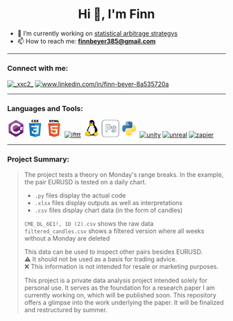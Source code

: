 <h1 align="center">Hi 👋, I'm Finn</h1>

- 🔭 I’m currently working on [statistical arbitrage strategys](https://github.com/finnbeyer/Statistical-edge)  
- 📫 How to reach me: **finnbeyer385@gmail.com**

---

<h3 align="left">Connect with me:</h3>
<p align="left">
<a href="https://twitter.com/_xxc2_" target="blank"><img align="center" src="https://raw.githubusercontent.com/rahuldkjain/github-profile-readme-generator/master/src/images/icons/Social/twitter.svg" alt="_xxc2_" height="30" width="40" /></a>
<a href="https://linkedin.com/in/www.linkedin.com/in/finn-beyer-8a535720a" target="blank"><img align="center" src="https://raw.githubusercontent.com/rahuldkjain/github-profile-readme-generator/master/src/images/icons/Social/linked-in-alt.svg" alt="www.linkedin.com/in/finn-beyer-8a535720a" height="30" width="40" /></a>
</p>

---

<h3 align="left">Languages and Tools:</h3>
<p align="left"> 
  <a href="https://www.w3schools.com/cs/" target="_blank" rel="noreferrer"><img src="https://raw.githubusercontent.com/devicons/devicon/master/icons/csharp/csharp-original.svg" alt="csharp" width="40" height="40"/></a> 
  <a href="https://www.w3schools.com/css/" target="_blank" rel="noreferrer"><img src="https://raw.githubusercontent.com/devicons/devicon/master/icons/css3/css3-original-wordmark.svg" alt="css3" width="40" height="40"/></a> 
  <a href="https://www.w3.org/html/" target="_blank" rel="noreferrer"><img src="https://raw.githubusercontent.com/devicons/devicon/master/icons/html5/html5-original-wordmark.svg" alt="html5" width="40" height="40"/></a> 
  <a href="https://ifttt.com/" target="_blank" rel="noreferrer"><img src="https://www.vectorlogo.zone/logos/ifttt/ifttt-ar21.svg" alt="ifttt" width="40" height="40"/></a> 
  <a href="https://www.linux.org/" target="_blank" rel="noreferrer"><img src="https://raw.githubusercontent.com/devicons/devicon/master/icons/linux/linux-original.svg" alt="linux" width="40" height="40"/></a> 
  <a href="https://www.photoshop.com/en" target="_blank" rel="noreferrer"><img src="https://raw.githubusercontent.com/devicons/devicon/master/icons/photoshop/photoshop-line.svg" alt="photoshop" width="40" height="40"/></a> 
  <a href="https://www.python.org" target="_blank" rel="noreferrer"><img src="https://raw.githubusercontent.com/devicons/devicon/master/icons/python/python-original.svg" alt="python" width="40" height="40"/></a> 
  <a href="https://unity.com/" target="_blank" rel="noreferrer"><img src="https://www.vectorlogo.zone/logos/unity3d/unity3d-icon.svg" alt="unity" width="40" height="40"/></a> 
  <a href="https://unrealengine.com/" target="_blank" rel="noreferrer"><img src="https://raw.githubusercontent.com/kenangundogan/fontisto/036b7eca71aab1bef8e6a0518f7329f13ed62f6b/icons/svg/brand/unreal-engine.svg" alt="unreal" width="40" height="40"/></a> 
  <a href="https://zapier.com" target="_blank" rel="noreferrer"><img src="https://www.vectorlogo.zone/logos/zapier/zapier-icon.svg" alt="zapier" width="40" height="40"/></a> 
</p>

---

<h3 align="left">Project Summary:</h3>

> The project tests a theory on Monday's range breaks. In the example, the pair EURUSD is tested on a daily chart.  
> 
> - `.py` files display the actual code  
> - `.xlsx` files display outputs as well as interpretations  
> - `.csv` files display chart data (in the form of candles)  
>
> `CME_DL_6E1!, 1D (2).csv` shows the raw data  
> `filtered_candles.csv` shows a filtered version where all weeks without a Monday are deleted  
>
> This data can be used to inspect other pairs besides EURUSD.  
> ⚠️ It should not be used as a basis for trading advice.  
> ❌ This information is not intended for resale or marketing purposes.
> 
> This project is a private data analysis project intended solely for personal use. It serves as the foundation for a research paper I am currently working on, which will be published soon. This repository offers a glimpse into the work underlying the paper. It will be finalized and restructured by summer.
